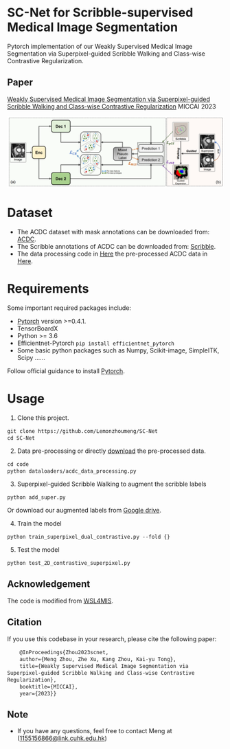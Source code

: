 # SC-Net for Scribble-supervised Medical Image Segmentation
Pytorch implementation of our Weakly Supervised Medical Image Segmentation via Superpixel-guided Scribble Walking and Class-wise Contrastive Regularization. <br/>

## Paper
[Weakly Supervised Medical Image Segmentation via Superpixel-guided Scribble Walking and Class-wise Contrastive Regularization](https://link.springer.com/chapter/10.1007/978-3-031-43895-0_13) MICCAI 2023
<p align="center">
  <img src="2023-MICCAI-SCNet.png">
</p>

# Dataset
* The ACDC dataset with mask annotations can be downloaded from: [ACDC](https://www.creatis.insa-lyon.fr/Challenge/acdc/databases.html).
* The Scribble annotations of ACDC can be downloaded from: [Scribble](https://gvalvano.github.io/wss-multiscale-adversarial-attention-gates/data).
* The data processing code in [Here](https://github.com/Luoxd1996/WSL4MIS/blob/main/code/dataloaders/acdc_data_processing.py)  the pre-processed ACDC data in [Here](https://github.com/HiLab-git/WSL4MIS/tree/main/data/ACDC).

# Requirements
Some important required packages include:
* [Pytorch][torch_link] version >=0.4.1.
* TensorBoardX
* Python >= 3.6 
* Efficientnet-Pytorch `pip install efficientnet_pytorch`
* Some basic python packages such as Numpy, Scikit-image, SimpleITK, Scipy ......

Follow official guidance to install [Pytorch][torch_link].

[torch_link]:https://pytorch.org/

# Usage

1. Clone this project.
```
git clone https://github.com/Lemonzhoumeng/SC-Net
cd SC-Net
```
2. Data pre-processing or directly [download](https://github.com/HiLab-git/WSL4MIS/tree/main/data/ACDC) the pre-processed data.
```
cd code
python dataloaders/acdc_data_processing.py
```
3. Superpixel-guided Scribble Walking to augment the scribble labels
```
python add_super.py
```
Or download our augmented labels from [Google drive](https://drive.google.com/drive/folders/1AR-42jaJ_DXX2t9vYPU8T8dVn8Undum1?usp=drive_link).

4.  Train the model
```
python train_superpixel_dual_contrastive.py --fold {}
```

5. Test the model
```
python test_2D_contrastive_superpixel.py
```

## Acknowledgement
The code is modified from [WSL4MIS](https://github.com/HiLab-git/WSL4MIS). 

## Citation
 If you use this codebase in your research, please cite the following paper:

		@InProceedings{Zhou2023scnet,
		author={Meng Zhou, Zhe Xu, Kang Zhou, Kai-yu Tong},
		title={Weakly Supervised Medical Image Segmentation via Superpixel-guided Scribble Walking and Class-wise Contrastive Regularization},
		booktitle={MICCAI},
		year={2023}}

## Note
* If you have any questions, feel free to contact Meng at (1155156866@link.cuhk.edu.hk)
